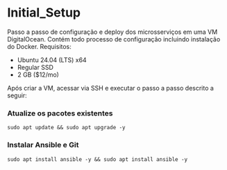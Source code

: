 # Initial_Setup

Passo a passo de configuração e deploy dos microsserviços em uma VM DigitalOcean. Contém todo processo de configuração incluindo instalação do Docker.
Requisitos:
- Ubuntu 24.04 (LTS) x64
- Regular SSD
- 2 GB ($12/mo)

Após criar a VM, acessar via SSH e executar o passo a passo descrito a seguir:

### Atualize os pacotes existentes
```
sudo apt update && sudo apt upgrade -y
```

### Instalar Ansible e Git
```
sudo apt install ansible -y && sudo apt install ansible -y
```